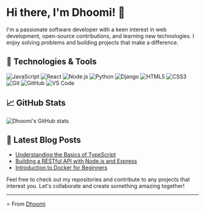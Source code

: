# Hi there, I'm Dhoomi! 👋

I'm a passionate software developer with a keen interest in web development, open-source contributions, and learning new technologies. I enjoy solving problems and building projects that make a difference.

## 🔧 Technologies & Tools

![JavaScript](https://img.shields.io/badge/-JavaScript-333333?style=flat&logo=javascript)
![React](https://img.shields.io/badge/-React-333333?style=flat&logo=react)
![Node.js](https://img.shields.io/badge/-Node.js-333333?style=flat&logo=node.js)
![Python](https://img.shields.io/badge/-Python-333333?style=flat&logo=python)
![Django](https://img.shields.io/badge/-Django-333333?style=flat&logo=django)
![HTML5](https://img.shields.io/badge/-HTML5-333333?style=flat&logo=html5)
![CSS3](https://img.shields.io/badge/-CSS3-333333?style=flat&logo=css3)
![Git](https://img.shields.io/badge/-Git-333333?style=flat&logo=git)
![GitHub](https://img.shields.io/badge/-GitHub-333333?style=flat&logo=github)
![VS Code](https://img.shields.io/badge/-VS%20Code-333333?style=flat&logo=visual-studio-code)

## 📈 GitHub Stats

![Dhoomi's GitHub stats](https://github-readme-stats.vercel.app/api?username=Dhoomi&show_icons=true&theme=radical)


## 📝 Latest Blog Posts

<!-- BLOG-POST-LIST:START -->
- [Understanding the Basics of TypeScript](https://dev.to/dhoomi/understanding-the-basics-of-typescript-4n6p)
- [Building a RESTful API with Node.js and Express](https://dev.to/dhoomi/building-a-restful-api-with-nodejs-and-express-5fjk)
- [Introduction to Docker for Beginners](https://dev.to/dhoomi/introduction-to-docker-for-beginners-1c3l)
<!-- BLOG-POST-LIST:END -->

Feel free to check out my repositories and contribute to any projects that interest you. Let's collaborate and create something amazing together!

---

⭐️ From [Dhoomi](https://github.com/Dhoomi)
